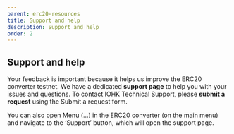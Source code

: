 ```yaml
---
parent: erc20-resources
title: Support and help
description: Support and help
order: 2
---
```


## Support and help

Your feedback is important because it helps us improve the ERC20 converter testnet. We have a dedicated **support page** to help you with your issues and questions. To contact IOHK Technical Support, please **submit a request** using the Submit a request form.

You can also open Menu (...) in the ERC20 converter (on the main menu) and navigate to the ‘Support’ button, which will open the support page.

